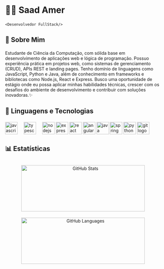 <h1 align="left">👨‍💻 Saad Amer </h1>

###

`<Desenvolvedor FullStack/>`

###

<h2 align="left">👋 Sobre Mim</h2>

###

<p align="left">Estudante de Ciência da Computação, com sólida base em desenvolvimento de aplicações web e lógica de
 programação. Possuo experiência prática em projetos web, como sistemas de gerenciamento (CRUD), APIs
 REST e landing pages. Tenho domínio de linguagens como JavaScript, Python e Java, além de conhecimento
 em frameworks e bibliotecas como Node.js, React e Express. Busco uma oportunidade de estágio onde
 eu possa aplicar minhas habilidades técnicas, crescer com os desafios do ambiente de desenvolvimento e
 contribuir com soluções inovadoras.✨ </p>

###

<h2 align="left">🤖 Linguagens e Tecnologias</h2>

###

<div align="left">
  <img src="https://cdn.jsdelivr.net/gh/devicons/devicon/icons/javascript/javascript-original.svg" height="40" alt="javascript logo"  />
  <img width="12" />
  <img src="https://cdn.jsdelivr.net/gh/devicons/devicon/icons/typescript/typescript-original.svg" height="40" alt="typescript logo"  />
  <img width="12" />
   <img src="https://cdn.jsdelivr.net/gh/devicons/devicon/icons/nodejs/nodejs-original.svg" height="40" alt="nodejs logo"  />
   <img src="https://cdn.jsdelivr.net/gh/devicons/devicon@latest/icons/express/express-original.svg" height="40" color="white" alt="express logo"/>
   <img src="https://cdn.jsdelivr.net/gh/devicons/devicon/icons/react/react-original.svg" height="40" alt="react logo"  />
   <img src="https://cdn.jsdelivr.net/gh/devicons/devicon@latest/icons/angular/angular-original.svg" height="40" alt="angular logo"  />   
   <img src="https://cdn.jsdelivr.net/gh/devicons/devicon@latest/icons/java/java-original.svg" height="40" alt="java logo"   />
   <img src="https://cdn.jsdelivr.net/gh/devicons/devicon@latest/icons/spring/spring-original.svg" height="40" alt="spring logo"  />
   <img src="https://cdn.jsdelivr.net/gh/devicons/devicon@latest/icons/python/python-original.svg" height="40" alt="python logo"  />
   <img src="https://cdn.jsdelivr.net/gh/devicons/devicon@latest/icons/git/git-original.svg" height="40" alt="git logo"/>
</div>

###


<h2 align="left">📊 Estatísticas</h2>

###

<div align="center">
  <img 
    alt="GitHub Stats" 
    height="150" 
    width="400"
    style="margin: 10px;"
    src="https://github-readme-stats.vercel.app/api?username=SaadZ3&show_icons=true&theme=tokyonight&include_all_commits=true&locale=pt-br" 
  />
  <img 
    alt="GitHub Languages" 
    height="150" 
    width="400"
    style="margin: 10px;"
    src="https://github-readme-stats.vercel.app/api/top-langs/?username=SaadZ3&theme=tokyonight&layout=compact&custom_title=Tecnologias" 
  />
</div>
